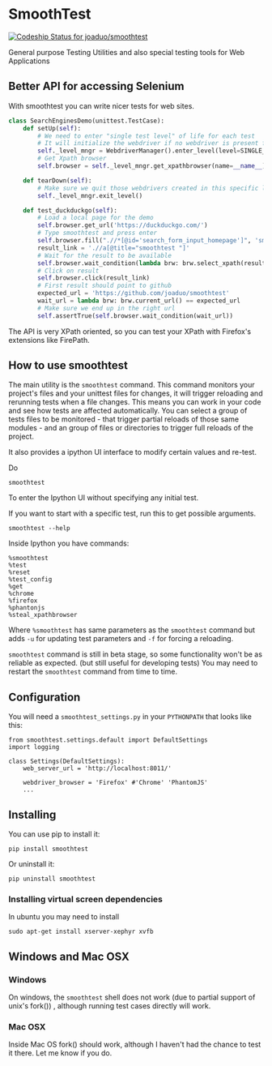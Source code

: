 # SmoothTest

[ ![Codeship Status for joaduo/smoothtest](https://codeship.com/projects/cdad4830-b21d-0132-82c3-62decd5a7cb3/status?branch=master)](https://codeship.com/projects/69981)

General purpose Testing Utilities and also special testing tools for Web Applications

## Better API for accessing Selenium

With smoothtest you can write nicer tests for web sites.

```python
class SearchEnginesDemo(unittest.TestCase):
    def setUp(self):
        # We need to enter "single test level" of life for each test
        # It will initialize the webdriver if no webdriver is present from upper levels
        self._level_mngr = WebdriverManager().enter_level(level=SINGLE_TEST_LIFE)
        # Get Xpath browser
        self.browser = self._level_mngr.get_xpathbrowser(name=__name__)

    def tearDown(self):
        # Make sure we quit those webdrivers created in this specific level of life
        self._level_mngr.exit_level()

    def test_duckduckgo(self):
        # Load a local page for the demo
        self.browser.get_url('https://duckduckgo.com/')
        # Type smoothtest and press enter
        self.browser.fill(".//*[@id='search_form_input_homepage']", 'smoothtest\n')
        result_link = './/a[@title="smoothtest "]'
        # Wait for the result to be available
        self.browser.wait_condition(lambda brw: brw.select_xpath(result_link))
        # Click on result
        self.browser.click(result_link)
        # First result should point to github
        expected_url = 'https://github.com/joaduo/smoothtest'
        wait_url = lambda brw: brw.current_url() == expected_url
        # Make sure we end up in the right url
        self.assertTrue(self.browser.wait_condition(wait_url))

```

The API is very XPath oriented, so you can test your XPath with Firefox's extensions like FirePath.

## How to use smoothtest

The main utility is the `smoothtest` command. This command monitors your project's files and your unittest files for changes, it will trigger reloading and rerunning tests when a file changes. This means you can work in your code and see how tests are affected automatically. You can select a group of tests files to be monitored - that trigger partial reloads of those same modules -  and an group of files or directories to trigger full reloads of the project.

It also provides a ipython UI interface to modify certain values and re-test.

Do
```
smoothtest
```
To enter the Ipython UI without specifying any initial test.

If you want to start with a specific test, run this to get possible arguments.
```
smoothtest --help
```

Inside Ipython you have commands:
```
%smoothtest
%test
%reset
%test_config
%get
%chrome
%firefox
%phantonjs
%steal_xpathbrowser
``` 
Where `%smoothtest` has same parameters as the `smoothtest` command but adds `-u` for updating test parameters and `-f` for forcing a reloading.

`smoothtest` command is still in beta stage, so some functionality won't be as reliable as expected. (but still useful for developing tests) You may need to restart the `smoothtest` command from time to time.

## Configuration

You will need a `smoothtest_settings.py` in your `PYTHONPATH` that looks like this:

``` 
from smoothtest.settings.default import DefaultSettings
import logging

class Settings(DefaultSettings):
    web_server_url = 'http://localhost:8011/'

    webdriver_browser = 'Firefox' #'Chrome' 'PhantomJS'
    ...
``` 

## Installing
You can use pip to install it:
```
pip install smoothtest 
``` 

Or uninstall it:
```
pip uninstall smoothtest 
```

### Installing virtual screen dependencies

In ubuntu you may need to install
```
sudo apt-get install xserver-xephyr xvfb
```

## Windows and Mac OSX

### Windows

On windows, the `smoothtest` shell does not work (due to partial support of unix's fork()) , although running test cases directly will work.

### Mac OSX

Inside Mac OS fork() should work, although I haven't had the chance to test it there.
Let me know if you do.
